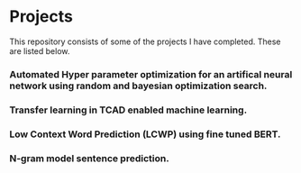 # Projects

This repository consists of some of the projects I have completed. These are listed below.

### Automated Hyper parameter optimization for an artifical neural network using random and bayesian optimization search.
### Transfer learning in TCAD enabled machine learning.
### Low Context Word Prediction (LCWP) using fine tuned BERT.
### N-gram model sentence prediction.
